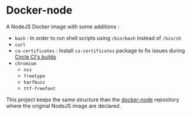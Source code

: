 # Docker-node

A NodeJS Docker image with some additions :

- `bash` : In order to run shell scripts using `/bin/bash` instead of `/bin/sh`
- `curl`
- `ca-certificates` : Install `ca-certificates` package to fix issues during
[Circle CI's builds](https://support.circleci.com/hc/en-us/articles/360016505753-Resolve-Certificate-Signed-By-Unknown-Authority-error-in-Alpine-images)
- `chromium`
    - `nss`
    - `freetype`
    - `harfbuzz`
    - `ttf-freefont`

This project keeps the same structure than the
[docker-node](https://github.com/nodejs/docker-node)
repository where the original NodeJS image are declared.
